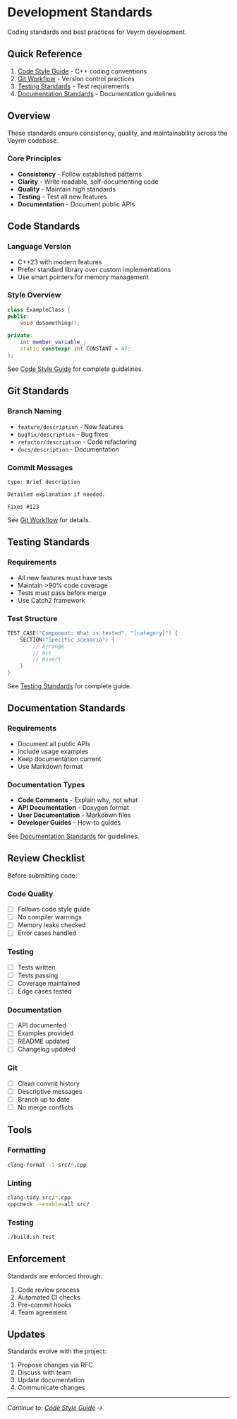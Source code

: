 # Development Standards

Coding standards and best practices for Veyrm development.

## Quick Reference

1. [Code Style Guide](code-style.md) - C++ coding conventions
2. [Git Workflow](git-workflow.md) - Version control practices
3. [Testing Standards](testing.md) - Test requirements
4. [Documentation Standards](documentation.md) - Documentation guidelines

## Overview

These standards ensure consistency, quality, and maintainability across the Veyrm codebase.

### Core Principles
- **Consistency** - Follow established patterns
- **Clarity** - Write readable, self-documenting code
- **Quality** - Maintain high standards
- **Testing** - Test all new features
- **Documentation** - Document public APIs

## Code Standards

### Language Version
- C++23 with modern features
- Prefer standard library over custom implementations
- Use smart pointers for memory management

### Style Overview
```cpp
class ExampleClass {
public:
    void doSomething();

private:
    int member_variable_;
    static constexpr int CONSTANT = 42;
};
```

See [Code Style Guide](code-style.md) for complete guidelines.

## Git Standards

### Branch Naming
- `feature/description` - New features
- `bugfix/description` - Bug fixes
- `refactor/description` - Code refactoring
- `docs/description` - Documentation

### Commit Messages
```
type: Brief description

Detailed explanation if needed.

Fixes #123
```

See [Git Workflow](git-workflow.md) for details.

## Testing Standards

### Requirements
- All new features must have tests
- Maintain >90% code coverage
- Tests must pass before merge
- Use Catch2 framework

### Test Structure
```cpp
TEST_CASE("Component: What is tested", "[category]") {
    SECTION("Specific scenario") {
        // Arrange
        // Act
        // Assert
    }
}
```

See [Testing Standards](testing.md) for complete guide.

## Documentation Standards

### Requirements
- Document all public APIs
- Include usage examples
- Keep documentation current
- Use Markdown format

### Documentation Types
- **Code Comments** - Explain why, not what
- **API Documentation** - Doxygen format
- **User Documentation** - Markdown files
- **Developer Guides** - How-to guides

See [Documentation Standards](documentation.md) for guidelines.

## Review Checklist

Before submitting code:

### Code Quality
- [ ] Follows code style guide
- [ ] No compiler warnings
- [ ] Memory leaks checked
- [ ] Error cases handled

### Testing
- [ ] Tests written
- [ ] Tests passing
- [ ] Coverage maintained
- [ ] Edge cases tested

### Documentation
- [ ] API documented
- [ ] Examples provided
- [ ] README updated
- [ ] Changelog updated

### Git
- [ ] Clean commit history
- [ ] Descriptive messages
- [ ] Branch up to date
- [ ] No merge conflicts

## Tools

### Formatting
```bash
clang-format -i src/*.cpp
```

### Linting
```bash
clang-tidy src/*.cpp
cppcheck --enable=all src/
```

### Testing
```bash
./build.sh test
```

## Enforcement

Standards are enforced through:
1. Code review process
2. Automated CI checks
3. Pre-commit hooks
4. Team agreement

## Updates

Standards evolve with the project:
1. Propose changes via RFC
2. Discuss with team
3. Update documentation
4. Communicate changes

---

*Continue to: [Code Style Guide](code-style.md) →*